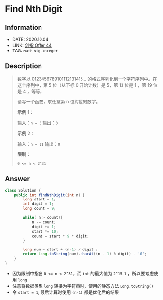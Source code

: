 # Find Nth Digit

## Information

- DATE: 2020.10.04
- LINK: [剑指 Offer 44](https://leetcode-cn.com/problems/shu-zi-xu-lie-zhong-mou-yi-wei-de-shu-zi-lcof/)
- TAG: `Math` `Big-Integer`

## Description

> 数字以 0123456789101112131415… 的格式序列化到一个字符序列中。在这个序列中，第 5 位（从下标 0 开始计数）是 5，第 13 位是 1 ，第 19 位是 4 ，等等。
>
> 请写一个函数，求任意第 n 位对应的数字。
>
>  
>
> **示例** 1：
>
> 输入：`n = 3`
> 输出：`3`
>
> **示例** 2：
>
> 输入：`n = 11`
> 输出：`0`
>
> **限制**：
>
> `0 <= n < 2^31`

## Answer

```java
class Solution {
    public int findNthDigit(int n) {
        long start = 1;
        int digit = 1;
        long count = 9;

        while( n > count){
            n -= count;
            digit += 1;
            start *= 10;
            count = start * 9 * digit;
        }

        long num = start + (n-1) / digit ;
        return Long.toString(num).charAt((n - 1) % digit) - '0';
    }
}

```

- 因为限制中指出 `0 <= n < 2^31`，而 `int` 的最大值为 `2^15-1` ，所以要考虑使用 `long`
- 注意将数据类型 `long` 转换为字符串时，使用的静态方法 `Long.toString()`
- 令 `start = 1`, 最后计算时使用 `(n-1)` 都是优化后的结果